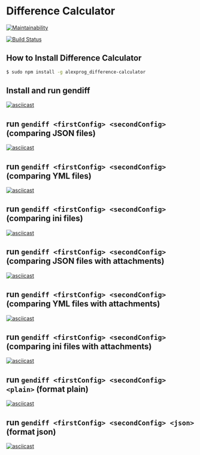# Difference Calculator

[![Maintainability](https://api.codeclimate.com/v1/badges/8307aa0b02f534b8a21e/maintainability)](https://codeclimate.com/github/Alex91russ/project-lvl2-s487/maintainability)

[![Build Status](https://travis-ci.org/Alex91russ/project-lvl2-s487.svg?branch=master)](https://travis-ci.org/Alex91russ/project-lvl2-s487)

## How to Install Difference Calculator

  ```sh
  $ sudo npm install -g alexprog_difference-calculator
  ```

## Install and run gendiff

[![asciicast](https://asciinema.org/a/zAnnbKbdjbKG9ZXAh0DlXS3n0.svg)](https://asciinema.org/a/zAnnbKbdjbKG9ZXAh0DlXS3n0)

## run `gendiff <firstConfig> <secondConfig>` (comparing JSON files)

[![asciicast](https://asciinema.org/a/tLzDfjGMdDfy6aMizIV03V58R.svg)](https://asciinema.org/a/tLzDfjGMdDfy6aMizIV03V58R)

## run `gendiff <firstConfig> <secondConfig>` (comparing YML files)

[![asciicast](https://asciinema.org/a/lyJqET1bL8oORPNbEmaTJTDc6.svg)](https://asciinema.org/a/lyJqET1bL8oORPNbEmaTJTDc6)

## run `gendiff <firstConfig> <secondConfig>` (comparing ini files)

[![asciicast](https://asciinema.org/a/KlJ3x8YNTBBfbVIU4WB9zcIhX.svg)](https://asciinema.org/a/KlJ3x8YNTBBfbVIU4WB9zcIhX)

## run `gendiff <firstConfig> <secondConfig>` (comparing JSON files with attachments)

[![asciicast](https://asciinema.org/a/JGjF6rTNnW8x8edH2vTINIVgL.svg)](https://asciinema.org/a/JGjF6rTNnW8x8edH2vTINIVgL)

## run `gendiff <firstConfig> <secondConfig>` (comparing YML files with attachments)

[![asciicast](https://asciinema.org/a/9o7PDtuwselPI8mutb1qBdNGG.svg)](https://asciinema.org/a/9o7PDtuwselPI8mutb1qBdNGG)

## run `gendiff <firstConfig> <secondConfig>` (comparing ini files with attachments)

[![asciicast](https://asciinema.org/a/EVpbii0JfCiZJJMUx2e0ekJDV.svg)](https://asciinema.org/a/EVpbii0JfCiZJJMUx2e0ekJDV)

## run `gendiff <firstConfig> <secondConfig> <plain>` (format plain)

[![asciicast](https://asciinema.org/a/2B3gd0FmoCpczxYeSnYyw7ZEv.svg)](https://asciinema.org/a/2B3gd0FmoCpczxYeSnYyw7ZEv)

## run `gendiff <firstConfig> <secondConfig> <json>` (format json)

[![asciicast](https://asciinema.org/a/xkOxpFABD1ErGgdfwsTbY7OMb.svg)](https://asciinema.org/a/xkOxpFABD1ErGgdfwsTbY7OMb)